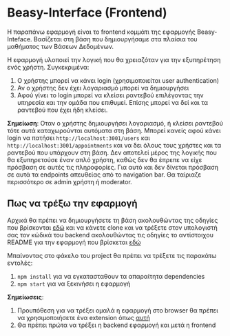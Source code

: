# Beasy-Interface (Frontend)



Η παραπάνω εφαρμογή είναι το frontend κομμάτι της εφαρμογής Beasy-Inteface. Bασίζεται στη βάση που δημιουργήσαμε στα πλαίσια του μαθήματος των Βάσεων Δεδομένων.

Η εφαρμογή υλοποιεί την λογική που θα χρειαζόταν για την εξυπηρέτηση ενός χρήστη. Συγκεκριμένα:
1. Ο χρήστης μπορεί να κάνει login (χρησιμοποιείται user authentication)
2. Αν ο χρήστης δεν έχει λογαριασμό μπορεί να δημιουργήσει
3. Αφού γίνει το login μπορεί να κλείσει ραντεβού επιλέγοντας την υπηρεσία και την ομάδα που επιθυμεί. Επίσης μπορεί να δεί και τα ραντεβού που έχει ήδη κλείσει.


**Σημείωση**: Οταν ο χρήστης δημιουργήσει λογαριασμό, ή κλείσει ραντεβού τότε αυτά καταχωρούνται αυτόματα στη βάση. Μπορεί κανείς αφού κάνει login να πατήσει `http://localhost:3001/users` και `http://localhost:3001/appointments` και να δει όλους τους χρήστες και τα ραντεβού που υπάρχουν στη βάση. Δεν αποτελεί μέρος της λογικής που θα εξυπηρετούσε έναν απλό χρήστη, καθώς δεν θα έπρεπε να είχε πρόσβαση σε αυτές τις πληροφορίες. Για αυτό και δεν δίνεται πρόσβαση σε αυτά τα endpoints απευθείας από το navigation bar. Θα ταίριαζε περισσότερο σε admin χρήστη ή moderator.

## Πως να τρέξω την εφαρμογή
Αρχικά θα πρέπει να δημιουργήσετε τη βάση ακολουθώντας της οδηγίες που βρίσκονται [εδώ](https://github.com/anapgeo/Beasy-DB) και να κάνετε clone και να τρέξετε στον υπολογιστή σας τον κώδικά του backend ακολουθώντας τις οδηγίες το αντίστοιχου README για την εφαρμογή που βρίσκεται [εδώ](https://github.com/anapgeo/Beasy-Backend)

Μπαίνοντας στο φάκελο του project θα πρέπει να τρέξετε τις παρακάτω εντολές:
1. `npm install` για να εγκατασταθουν τα απαραίτητα dependencies
2. `npm start` για να ξεκινήσει η εφαρμογή

**Σημείωσεις**:
1. Προυπόθεση για να τρέξει ομαλά η εφαρμογή στο browser θα πρέπει να χρησιμοποιήσετε ένα extension όπως [αυτή](https://chromewebstore.google.com/detail/moesif-origin-cors-change/digfbfaphojjndkpccljibejjbppifbc)
2. Θα πρέπει πρώτα να τρέξει η backend εφαρμογή και μετά η frontend


